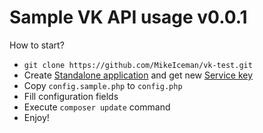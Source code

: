Sample VK API usage v0.0.1
========================

How to start?
* `git clone https://github.com/MikeIceman/vk-test.git`
* Create 
    [Standalone application](https://vk.com/editapp?act=create)
    and get new
    [Service key](https://vk.com/dev/access_token?f=3.%20%D0%A1%D0%B5%D1%80%D0%B2%D0%B8%D1%81%D0%BD%D1%8B%D0%B9%20%D0%BA%D0%BB%D1%8E%D1%87%20%D0%B4%D0%BE%D1%81%D1%82%D1%83%D0%BF%D0%B0) 
* Copy `config.sample.php` to `config.php`
* Fill configuration fields
* Execute `composer update` command
* Enjoy!
 